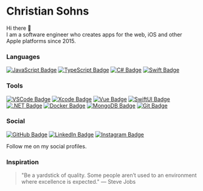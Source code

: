 # Christian Sohns

Hi there 👋\
I am a software engineer who creates apps for the web, iOS and other Apple platforms since 2015.

### Languages
[![JavaScript Badge](https://img.shields.io/badge/-Javascript-F0DB4F?style=for-the-badge&logo=javascript&logoColor=white)][github]
[![TypeScript Badge](https://img.shields.io/badge/-Typescript-007acc?style=for-the-badge&logo=typescript&logoColor=white)][github]
[![C# Badge](https://img.shields.io/badge/-CSharp-6723cd?style=for-the-badge&logo=CSharp&logoColor=white)][github]
[![Swift Badge](https://img.shields.io/badge/-Swift-fa8128?style=for-the-badge&logo=Swift&logoColor=white)][github]

### Tools
[![VSCode Badge](https://img.shields.io/badge/-VSCode-007acc?style=for-the-badge&logo=VisualStudioCode&logoColor=white)][github]
[![Xcode Badge](https://img.shields.io/badge/-Xcode-108bfa?style=for-the-badge&logo=Xcode&logoColor=white)][github]
[![Vue Badge](https://img.shields.io/badge/-Vue-3C875A?style=for-the-badge&logo=Vue.js&logoColor=white)][github]
[![SwiftUI Badge](https://img.shields.io/badge/-SwiftUI-004497?style=for-the-badge&logo=Swift&logoColor=white)][github]
[![.NET Badge](https://img.shields.io/badge/-Dotnet-6723cd?style=for-the-badge&logo=Dotnet&logoColor=white)][github]
[![Docker Badge](https://img.shields.io/badge/-Docker-0055a9?style=for-the-badge&logo=Docker&logoColor=white)][github]
[![MongoDB Badge](https://img.shields.io/badge/MongoDB-47A248?style=for-the-badge&logo=MongoDB&logoColor=white)][github]
[![Git Badge](https://img.shields.io/badge/Git-DE3433?style=for-the-badge&logo=Git&logoColor=white)][github]

### Social
[![GitHub Badge](https://img.shields.io/badge/GitHub-181717?style=for-the-badge&logo=GitHub&logoColor=white)][github]
[![LinkedIn Badge](https://img.shields.io/badge/LinkedIn-0D76A8?style=for-the-badge&logo=linkedin&logoColor=white)][linkedIn]
[![Instagram Badge](https://img.shields.io/badge/Instagram-fc5185?style=for-the-badge&logo=instagram&logoColor=white)][instagram]

Follow me on my social profiles.

### Inspiration
> "Be a yardstick of quality. Some people aren’t used to an environment where excellence is expected." — Steve Jobs

[website]: https://github.com/tea418pot
[github]: https://github.com/tea418pot
[linkedIn]: https://www.linkedin.com/in/christian-sohns-a90518205
[instagram]: https://instagram.com/chr.sns.dev
